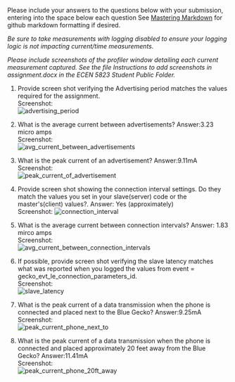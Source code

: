 Please include your answers to the questions below with your submission, entering into the space below each question
See [Mastering Markdown](https://guides.github.com/features/mastering-markdown/) for github markdown formatting if desired.

*Be sure to take measurements with logging disabled to ensure your logging logic is not impacting current/time measurements.*

*Please include screenshots of the profiler window detailing each current measurement captured.  See the file Instructions to add screenshots in assignment.docx in the ECEN 5823 Student Public Folder.*

1. Provide screen shot verifying the Advertising period matches the values required for the assignment.
   <br>Screenshot:  
   ![advertising_period](https://github.com/CU-ECEN-5823/ecen5823-assignment5-Ganeshkm10/blob/master/Screenshots/A5_Advertising%20period.png)  

2. What is the average current between advertisements?
   Answer:3.23 micro amps
   <br>Screenshot:  
   ![avg_current_between_advertisements](https://github.com/CU-ECEN-5823/ecen5823-assignment5-Ganeshkm10/blob/master/Screenshots/A5_AVG_Current_btn_periods.png)  

3. What is the peak current of an advertisement? 
   Answer:9.11mA
   <br>Screenshot:  
   ![peak_current_of_advertisement](https://github.com/CU-ECEN-5823/ecen5823-assignment5-Ganeshkm10/blob/master/Screenshots/A5_Peak_current_adverstisiment.png)  

4. Provide screen shot showing the connection interval settings. Do they match the values you set in your slave(server) code or the master's(client) values?. 
   Answer: Yes (approximately)
   <br>Screenshot: 
   ![connection_interval](https://github.com/CU-ECEN-5823/ecen5823-assignment5-Ganeshkm10/blob/master/Screenshots/A5_Connection_intervals.png)  

5. What is the average current between connection intervals?
   Answer: 1.83 mirco amps
   <br>Screenshot:  
   ![avg_current_between_connection_intervals](https://github.com/CU-ECEN-5823/ecen5823-assignment5-Ganeshkm10/blob/master/Screenshots/A5_Connection_intervals.png)  

6. If possible, provide screen shot verifying the slave latency matches what was reported when you logged the values from event = gecko_evt_le_connection_parameters_id. 
   <br>Screenshot:  
   ![slave_latency](screenshots/assignment5/slave_latency.png)  

7. What is the peak current of a data transmission when the phone is connected and placed next to the Blue Gecko? 
   Answer:9.25mA
   <br>Screenshot:  
   ![peak_current_phone_next_to](https://github.com/CU-ECEN-5823/ecen5823-assignment5-Ganeshkm10/blob/master/Screenshots/A5_peakCurrent_phonenext.png)  
   
8. What is the peak current of a data transmission when the phone is connected and placed approximately 20 feet away from the Blue Gecko? 
   Answer:11.41mA
   <br>Screenshot:  
   ![peak_current_phone_20ft_away](https://github.com/CU-ECEN-5823/ecen5823-assignment5-Ganeshkm10/blob/master/Screenshots/A5_Peak_current_20ft.png)  
   
